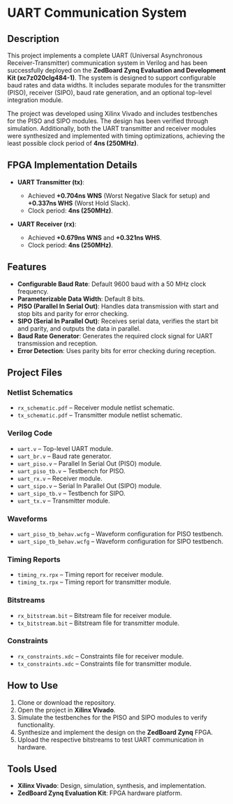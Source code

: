 # UART Communication System

## Description
This project implements a complete UART (Universal Asynchronous Receiver-Transmitter) communication system in Verilog and has been successfully deployed on the **ZedBoard Zynq Evaluation and Development Kit (xc7z020clg484-1)**. The system is designed to support configurable baud rates and data widths. It includes separate modules for the transmitter (PISO), receiver (SIPO), baud rate generation, and an optional top-level integration module.

The project was developed using Xilinx Vivado and includes testbenches for the PISO and SIPO modules. The design has been verified through simulation. Additionally, both the UART transmitter and receiver modules were synthesized and implemented with timing optimizations, achieving the least possible clock period of **4ns (250MHz)**.

## FPGA Implementation Details
- **UART Transmitter (tx)**:
  - Achieved **+0.704ns WNS** (Worst Negative Slack for setup) and **+0.337ns WHS** (Worst Hold Slack).
  - Clock period: **4ns (250MHz)**.
  
- **UART Receiver (rx)**:
  - Achieved **+0.679ns WNS** and **+0.321ns WHS**.
  - Clock period: **4ns (250MHz)**.


## Features
- **Configurable Baud Rate**: Default 9600 baud with a 50 MHz clock frequency.
- **Parameterizable Data Width**: Default 8 bits.
- **PISO (Parallel In Serial Out)**: Handles data transmission with start and stop bits and parity for error checking.
- **SIPO (Serial In Parallel Out)**: Receives serial data, verifies the start bit and parity, and outputs the data in parallel.
- **Baud Rate Generator**: Generates the required clock signal for UART transmission and reception.
- **Error Detection**: Uses parity bits for error checking during reception.

## Project Files

### Netlist Schematics
- `rx_schematic.pdf` – Receiver module netlist schematic.
- `tx_schematic.pdf` – Transmitter module netlist schematic.

### Verilog Code
- `uart.v` – Top-level UART module.
- `uart_br.v` – Baud rate generator.
- `uart_piso.v` – Parallel In Serial Out (PISO) module.
- `uart_piso_tb.v` – Testbench for PISO.
- `uart_rx.v` – Receiver module.
- `uart_sipo.v` – Serial In Parallel Out (SIPO) module.
- `uart_sipo_tb.v` – Testbench for SIPO.
- `uart_tx.v` – Transmitter module.

### Waveforms
- `uart_piso_tb_behav.wcfg` – Waveform configuration for PISO testbench.
- `uart_sipo_tb_behav.wcfg` – Waveform configuration for SIPO testbench.

### Timing Reports
- `timing_rx.rpx` – Timing report for receiver module.
- `timing_tx.rpx` – Timing report for transmitter module.

### Bitstreams
- `rx_bitstream.bit` – Bitstream file for receiver module.
- `tx_bitstream.bit` – Bitstream file for transmitter module.

### Constraints
- `rx_constraints.xdc` – Constraints file for receiver module.
- `tx_constraints.xdc` – Constraints file for transmitter module.


## How to Use
1. Clone or download the repository.
2. Open the project in **Xilinx Vivado**.
3. Simulate the testbenches for the PISO and SIPO modules to verify functionality.
4. Synthesize and implement the design on the **ZedBoard Zynq** FPGA.
5. Upload the respective bitstreams to test UART communication in hardware.

## Tools Used
- **Xilinx Vivado**: Design, simulation, synthesis, and implementation.
- **ZedBoard Zynq Evaluation Kit**: FPGA hardware platform.


